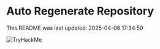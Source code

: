 # Auto Regenerate Repository

This README was last updated: 2025-04-06 17:34:50

 ![TryHackMe](https://tryhackme.com/badge/533634)